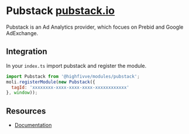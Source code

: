 # Pubstack [pubstack.io](https://pubstack.io/)

Pubstack is an Ad Analytics provider, which focues on Prebid and Google AdExchange.

## Integration

In your `index.ts` import pubstack and register the module.

```js
import Pubstack from '@highfivve/modules/pubstack';
moli.registerModule(new Pubstack({
  tagId: 'xxxxxxxx-xxxx-xxxx-xxxx-xxxxxxxxxxxx'
}, window));
```

## Resources

- [Documentation](https://pubstack.freshdesk.com/support/home)
